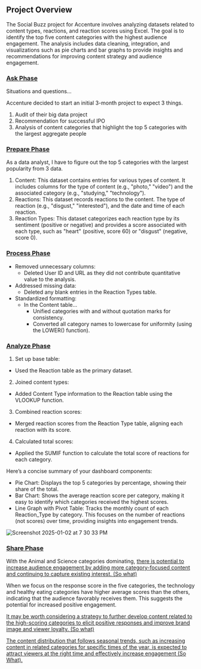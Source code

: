 ## **Project Overview**
The Social Buzz project for Accenture involves analyzing datasets related to content types, reactions, and reaction scores using Excel. The goal is to identify the top five content categories with the highest audience engagement. The analysis includes data cleaning, integration, and visualizations such as pie charts and bar graphs to provide insights and recommendations for improving content strategy and audience engagement.


### <ins>Ask Phase</ins>

Situations and questions…

Accenture decided to start an initial 3-month project to expect 3 things. 
  1. Audit of their big data project
  2. Recommendation for successful IPO
  3. Analysis of content categories that highlight the top 5 categories with the largest aggregate people

### <ins>Prepare Phase</ins>
As a data analyst, I have to figure out the top 5 categories with the largest popularity from 3 data. 
  1. Content: This dataset contains entries for various types of content. It includes columns for the type of content (e.g., "photo," "video") and the associated category (e.g., "studying," "technology").
  2. Reactions: This dataset records reactions to the content. The type of reaction (e.g., "disgust," "interested"), and the date and time of each reaction.
  3. Reaction Types: This dataset categorizes each reaction type by its sentiment (positive or negative) and provides a score associated with each type, such as "heart" (positive, score 60) or "disgust" (negative, score 0).

### <ins>Process Phase</ins>
* Removed unnecessary columns:
  * Deleted User ID and URL as they did not contribute quantitative value to the analysis.
* Addressed missing data:
  * Deleted any blank entries in the Reaction Types table.
* Standardized formatting:
  * In the Content table...
    - Unified categories with and without quotation marks for consistency.
    - Converted all category names to lowercase for uniformity (using the LOWER() function).

### <ins>Analyze Phase</ins>
1. Set up base table:
  * Used the Reaction table as the primary dataset.
2. Joined content types:
  * Added Content Type information to the Reaction table using the VLOOKUP function.
3. Combined reaction scores:
  * Merged reaction scores from the Reaction Type table, aligning each reaction with its score.
4. Calculated total scores:
  * Applied the SUMIF function to calculate the total score of reactions for each category.

Here’s a concise summary of your dashboard components:
 * Pie Chart: Displays the top 5 categories by percentage, showing their share of the total.
 * Bar Chart: Shows the average reaction score per category, making it easy to identify which categories received the highest scores.
 * Line Graph with Pivot Table: Tracks the monthly count of each Reaction_Type by category. This focuses on the number of reactions (not scores) over time, providing insights into   engagement trends.

![Screenshot 2025-01-02 at 7 30 33 PM](https://github.com/user-attachments/assets/79c7f16a-7ae5-4f78-899c-697a1b497b75)

### <ins>Share Phase</ins>
With the Animal and Science categories dominating, <ins>there is potential to increase audience engagement by adding more category-focused content and continuing to capture existing interest. (So what)</ins>

When we focus on the response score in the five categories, the technology and healthy eating categories have higher average scores than the others, indicating that the audience favorably receives them. This suggests the potential for increased positive engagement.

<ins>It may be worth considering a strategy to further develop content related to the high-scoring categories to elicit positive responses and improve brand image and viewer loyalty. (So what)</ins>

<ins>The content distribution that follows seasonal trends, such as increasing content in related categories for specific times of the year, is expected to attract viewers at the right time and effectively increase engagement (So What). </ins>
